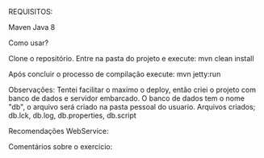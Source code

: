 REQUISITOS:

Maven
Java 8

Como usar?

Clone o repositório.
Entre na pasta do projeto e execute: 
mvn clean install

Após concluir o processo de compilação execute:
mvn jetty:run

Observações:
Tentei facilitar o maximo o deploy, então criei o projeto com banco de dados e servidor embarcado.
O banco de dados tem o nome "db", o arquivo será criado na pasta pessoal do usuario.
Arquivos criados; db.lck, db.log, db.properties, db.script

Recomendações WebService:


Comentários sobre o exercicio:




